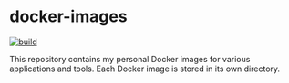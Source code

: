 # docker-images

[![build](https://github.com/alencar-felipe/docker-images/actions/workflows/build.yaml/badge.svg?branch=main)](https://github.com/alencar-felipe/docker-images/actions/workflows/build.yaml)

This repository contains my personal Docker images for various applications
and tools. Each Docker image is stored in its own directory.